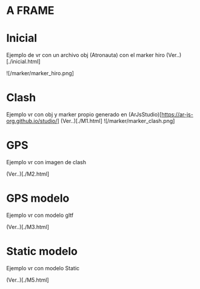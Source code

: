 

# A FRAME

# Inicial

Ejemplo de vr con un archivo obj (Atronauta) con el marker hiro
(Ver..)[./inicial.html]


![/marker/marker_hiro.png]

# Clash

Ejemplo vr con obj y marker propio generado en (ArJsStudio)[https://ar-js-org.github.io/studio/]
(Ver..)[./M1.html]
![/marker/marker_clash.png]

# GPS

Ejemplo vr con imagen de clash 

(Ver..)[./M2.html]

# GPS modelo

Ejemplo vr con modelo gltf

(Ver..)[./M3.html]


# Static modelo

Ejemplo vr con modelo Static

(Ver..)[./M5.html]